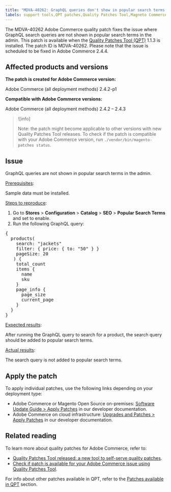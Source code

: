 ```yaml
---
title: "MDVA-40262: GraphQL queries don't show in popular search terms in admin"
labels: support tools,QPT patches,Quality Patches Tool,Magneto Commerce Cloud,QPT 1.1.3,Adobe Commerce,cloud infrastructure,on-premises,2.4.2,2.4.2-p1,2.4.2-p2,2.4.3
---
```


The MDVA-40262 Adobe Commerce quality patch fixes the issue where GraphQL search queries are not shown in popular search terms in the admin. This patch is available when the [Quality Patches Tool (QPT)](https://devdocs.magento.com/guides/v2.4/comp-mgr/patching.html#mqp) 1.1.3 is installed. The patch ID is MDVA-40262. Please note that the issue is scheduled to be fixed in Adobe Commerce 2.4.4.

## Affected products and versions

**The patch is created for Adobe Commerce version:**

Adobe Commerce (all deployment methods) 2.4.2-p1

**Compatible with Adobe Commerce versions:**

Adobe Commerce (all deployment methods) 2.4.2 – 2.4.3

>![info]
>
>Note: the patch might become applicable to other versions with new Quality Patches Tool releases. To check if the patch is compatible with your Adobe Commerce version, run `./vendor/bin/magento-patches status`.

## Issue

GraphQL queries are not shown in popular search terms in the admin.

<ins>Prerequisites</ins>:

Sample data must be installed.

<ins>Steps to reproduce</ins>:

1. Go to **Stores** > **Configuration** > **Catalog** > **SEO** > **Popular Search Terms** and set to enable.
1. Run the following GraphQL query:

<pre>{
  products(
    search: "jackets"
    filter: { price: { to: "50" } }
    pageSize: 20
   ) {
    total_count
    items {
      name
      sku
    }
    page_info {
      page_size
      current_page
    }
  }
}</pre>

<ins>Expected results</ins>:

After running the GraphQL query to search for a product, the search query should be added to popular search terms.

<ins>Actual results</ins>:

The search query is not added to popular search terms.

## Apply the patch

To apply individual patches, use the following links depending on your deployment type:

* Adobe Commerce or Magento Open Source on-premises: [Software Update Guide > Apply Patches](https://devdocs.magento.com/guides/v2.4/comp-mgr/patching/mqp.html) in our developer documentation.
* Adobe Commerce on cloud infrastructure: [Upgrades and Patches > Apply Patches](https://devdocs.magento.com/cloud/project/project-patch.html) in our developer documentation. 

## Related reading

To learn more about quality patches for Adobe Commerce, refer to:

* [Quality Patches Tool released: a new tool to self-serve quality patches](https://support.magento.com/hc/en-us/articles/360047139492).
* [Check if patch is available for your Adobe Commerce issue using Quality Patches Tool](https://support.magento.com/hc/en-us/articles/360047125252).

For info about other patches available in QPT, refer to the [Patches available in QPT](https://support.magento.com/hc/en-us/sections/360010506631-Patches-available-in-QPT-tool-) section.
